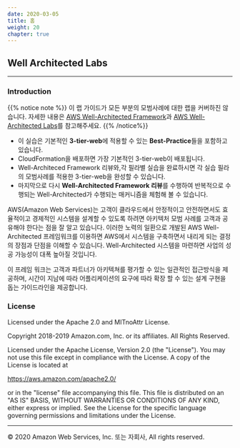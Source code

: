 ```yaml
---
date: 2020-03-05
title: 홈
weight: 20
chapter: true
---
```


## Well Architected Labs

---

### Introduction

{{% notice note %}}
이 랩 가이드가 모든 부분의 모범사례에 대한 랩을 커버하진 않습니다. 자세한 내용은 [AWS Well-Architected Framework](https://aws.amazon.com/architecture/well-architected/)과 [AWS Well-Architected Labs](https://wellarchitectedlabs.com/)를 참고해주세요.
{{% /notice%}}

 - 이 실습은 기본적인 **3-tier-web**에 적용할 수 있는 **Best-Practice**들을 포함하고 있습니다. 
 - CloudFormation을 배포하면 가장 기본적인 3-tier-web이 배포됩니다.
 - Well-Architeced Framework 리뷰와,각 필라별 실습을 완료하시면 각 실습 필라의 모범사례를 적용한 3-tier-web을 완성할 수 있습니다. 
 - 마지막으로 다시 **Well-Architected Framework 리뷰**를 수행하여 반복적으로 수행되는 Well-Architected가 수행되는 매커니즘을 체험해 볼 수 있습니다. 


AWS(Amazon Web Services)는 고객이 클라우드에서 안정적이고 안전하면서도 효율적이고 경제적인 시스템을 설계할 수 있도록 하려면 아키텍처 모범 사례를
고객과 공유해야 한다는 점을 잘 알고 있습니다. 이러한 노력의 일환으로 개발된 AWS Well-Architected 프레임워크를 이용하면 AWS에서 시스템을 구축하면서 내리게 되는 결정의 장점과 단점을 이해할 수 있습니다. Well-Architected 시스템을 마련하면 사업의 성공 가능성이 대폭 높아질 것입니다.

이 프레임 워크는 고객과 파트너가 아키텍쳐를 평가할 수 있는 일관적인 접근방식을 제공하며, 시간이 지남에 따라 어플리케이션의 요구에 따라 확장 할 수 있는 설계 구현을 돕는 가이드라인을 제공합니다.  


### License

Licensed under the Apache 2.0 and MITnoAttr License.

Copyright 2018-2019 Amazon.com, Inc. or its affiliates. All Rights Reserved.

Licensed under the Apache License, Version 2.0 (the "License"). You may not use this file except in compliance with the License. A copy of the License is located at

https://aws.amazon.com/apache2.0/

or in the "license" file accompanying this file. This file is distributed on an "AS IS" BASIS, WITHOUT WARRANTIES OR CONDITIONS OF ANY KIND, either express or implied. See the License for the specific language governing permissions and limitations under the License.

---

© 2020 Amazon Web Services, Inc. 또는 자회사, All rights reserved.

